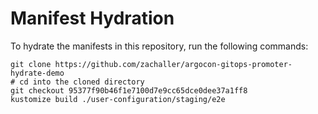 # Manifest Hydration

To hydrate the manifests in this repository, run the following commands:

```shell
git clone https://github.com/zachaller/argocon-gitops-promoter-hydrate-demo
# cd into the cloned directory
git checkout 95377f90b46f1e7100d7e9cc65dce0dee37a1ff8
kustomize build ./user-configuration/staging/e2e
```
